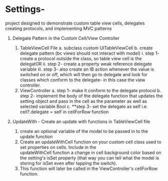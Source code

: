 # Settings-
project designed to demonstrate custom table view cells, delegates creating protocols, and implementing MVC patterns


1. Delegate Pattern in the Custom Cell/View Controller 
    1. TableViewCell File
        a. subclass custom UITableViewCell
        b. create delegate pattern (bc views should not interact with model) 
            i.   step 1- create a protocol outside the class, so table view cell is the delegatOR 
            ii.  step 2- create a property weak reference delegate variable 
            iii. step 3- also create an IB action whenever the value is switched on or off, which will then go to delegate and 
                 look for classes which conform to the delegate- in this case the view controller. 
    2. ViewController
       a. step 1- make it conform to the delegate protocol 
       b. step 2- implement the body of the delegate function that updates the setting object and pass in the cell as the 
          parameter as well as selected variable Bool 
       c. **step 3- set the delegate as self 
          i.e. cell?.delegate = self in cellForRow function
          

2. UpdateWith - Create an update with functions in TableViewCell file 
   1. create an optional variable of the model to be passed in to the update function 
   2. Create an updateWithCell function on your custom cell class used to set properties on cells. Include in the    
      updateWithCell function a change in cell background color based on the setting's isSet property (that way you can tell 
      what the model is storing for isSet even after tapping the switch).
   3. This function will later be called in the ViewController's cellForRow function. 
